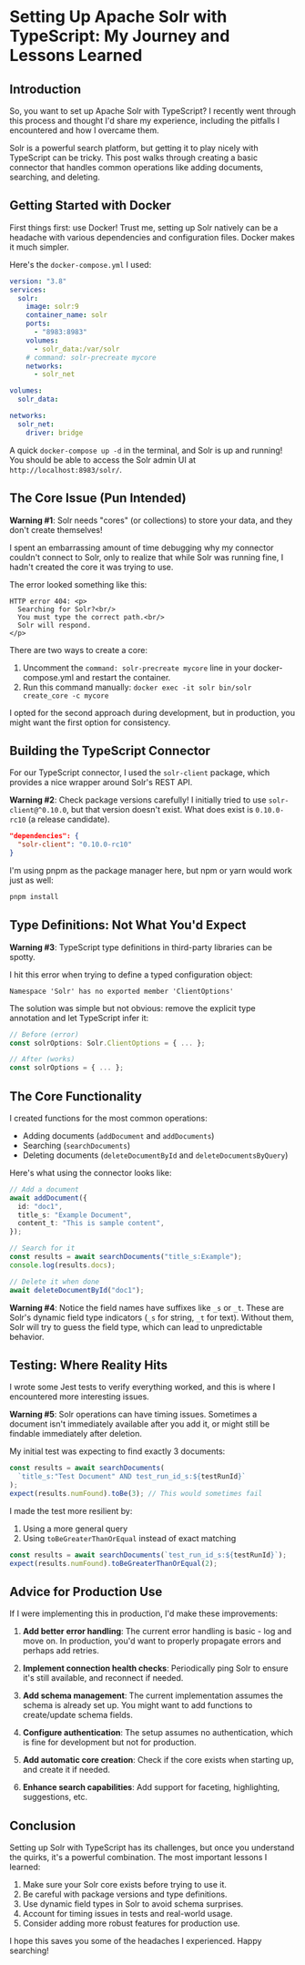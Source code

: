 # Setting Up Apache Solr with TypeScript: My Journey and Lessons Learned

## Introduction

So, you want to set up Apache Solr with TypeScript? I recently went through this process and thought I'd share my experience, including the pitfalls I encountered and how I overcame them.

Solr is a powerful search platform, but getting it to play nicely with TypeScript can be tricky. This post walks through creating a basic connector that handles common operations like adding documents, searching, and deleting.

## Getting Started with Docker

First things first: use Docker! Trust me, setting up Solr natively can be a headache with various dependencies and configuration files. Docker makes it much simpler.

Here's the `docker-compose.yml` I used:

```yaml
version: "3.8"
services:
  solr:
    image: solr:9
    container_name: solr
    ports:
      - "8983:8983"
    volumes:
      - solr_data:/var/solr
    # command: solr-precreate mycore
    networks:
      - solr_net

volumes:
  solr_data:

networks:
  solr_net:
    driver: bridge
```

A quick `docker-compose up -d` in the terminal, and Solr is up and running! You should be able to access the Solr admin UI at `http://localhost:8983/solr/`.

## The Core Issue (Pun Intended)

**Warning #1**: Solr needs "cores" (or collections) to store your data, and they don't create themselves!

I spent an embarrassing amount of time debugging why my connector couldn't connect to Solr, only to realize that while Solr was running fine, I hadn't created the core it was trying to use.

The error looked something like this:

```
HTTP error 404: <p>
  Searching for Solr?<br/>
  You must type the correct path.<br/>
  Solr will respond.
</p>
```

There are two ways to create a core:

1. Uncomment the `command: solr-precreate mycore` line in your docker-compose.yml and restart the container.
2. Run this command manually: `docker exec -it solr bin/solr create_core -c mycore`

I opted for the second approach during development, but in production, you might want the first option for consistency.

## Building the TypeScript Connector

For our TypeScript connector, I used the `solr-client` package, which provides a nice wrapper around Solr's REST API.

**Warning #2**: Check package versions carefully! I initially tried to use `solr-client@^0.10.0`, but that version doesn't exist. What does exist is `0.10.0-rc10` (a release candidate).

```json
"dependencies": {
  "solr-client": "0.10.0-rc10"
}
```

I'm using pnpm as the package manager here, but npm or yarn would work just as well:

```bash
pnpm install
```

## Type Definitions: Not What You'd Expect

**Warning #3**: TypeScript type definitions in third-party libraries can be spotty.

I hit this error when trying to define a typed configuration object:

```
Namespace 'Solr' has no exported member 'ClientOptions'
```

The solution was simple but not obvious: remove the explicit type annotation and let TypeScript infer it:

```typescript
// Before (error)
const solrOptions: Solr.ClientOptions = { ... };

// After (works)
const solrOptions = { ... };
```

## The Core Functionality

I created functions for the most common operations:

- Adding documents (`addDocument` and `addDocuments`)
- Searching (`searchDocuments`)
- Deleting documents (`deleteDocumentById` and `deleteDocumentsByQuery`)

Here's what using the connector looks like:

```typescript
// Add a document
await addDocument({
  id: "doc1",
  title_s: "Example Document",
  content_t: "This is sample content",
});

// Search for it
const results = await searchDocuments("title_s:Example");
console.log(results.docs);

// Delete it when done
await deleteDocumentById("doc1");
```

**Warning #4**: Notice the field names have suffixes like `_s` or `_t`. These are Solr's dynamic field type indicators (`_s` for string, `_t` for text). Without them, Solr will try to guess the field type, which can lead to unpredictable behavior.

## Testing: Where Reality Hits

I wrote some Jest tests to verify everything worked, and this is where I encountered more interesting issues.

**Warning #5**: Solr operations can have timing issues. Sometimes a document isn't immediately available after you add it, or might still be findable immediately after deletion.

My initial test was expecting to find exactly 3 documents:

```typescript
const results = await searchDocuments(
  `title_s:"Test Document" AND test_run_id_s:${testRunId}`
);
expect(results.numFound).toBe(3); // This would sometimes fail
```

I made the test more resilient by:

1. Using a more general query
2. Using `toBeGreaterThanOrEqual` instead of exact matching

```typescript
const results = await searchDocuments(`test_run_id_s:${testRunId}`);
expect(results.numFound).toBeGreaterThanOrEqual(2);
```

## Advice for Production Use

If I were implementing this in production, I'd make these improvements:

1. **Add better error handling**: The current error handling is basic - log and move on. In production, you'd want to properly propagate errors and perhaps add retries.

2. **Implement connection health checks**: Periodically ping Solr to ensure it's still available, and reconnect if needed.

3. **Add schema management**: The current implementation assumes the schema is already set up. You might want to add functions to create/update schema fields.

4. **Configure authentication**: The setup assumes no authentication, which is fine for development but not for production.

5. **Add automatic core creation**: Check if the core exists when starting up, and create it if needed.

6. **Enhance search capabilities**: Add support for faceting, highlighting, suggestions, etc.

## Conclusion

Setting up Solr with TypeScript has its challenges, but once you understand the quirks, it's a powerful combination. The most important lessons I learned:

1. Make sure your Solr core exists before trying to use it.
2. Be careful with package versions and type definitions.
3. Use dynamic field types in Solr to avoid schema surprises.
4. Account for timing issues in tests and real-world usage.
5. Consider adding more robust features for production use.

I hope this saves you some of the headaches I experienced. Happy searching!
